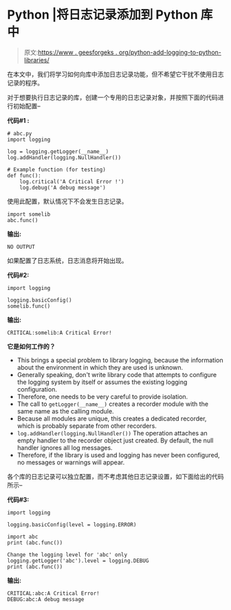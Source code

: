 # Python |将日志记录添加到 Python 库中

> 原文:[https://www . geesforgeks . org/python-add-logging-to-python-libraries/](https://www.geeksforgeeks.org/python-add-logging-to-python-libraries/)

在本文中，我们将学习如何向库中添加日志记录功能，但不希望它干扰不使用日志记录的程序。

对于想要执行日志记录的库，创建一个专用的日志记录对象，并按照下面的代码进行初始配置–

**代码#1 :**

```
# abc.py
import logging

log = logging.getLogger(__name__)
log.addHandler(logging.NullHandler())

# Example function (for testing)
def func():
    log.critical('A Critical Error !')
    log.debug('A debug message')
```

使用此配置，默认情况下不会发生日志记录。

```
import somelib
abc.func()
```

**输出:**

```
NO OUTPUT
```

如果配置了日志系统，日志消息将开始出现。

**代码#2:**

```
import logging

logging.basicConfig()
somelib.func()
```

**输出:**

```
CRITICAL:somelib:A Critical Error!
```

**它是如何工作的？**

*   This brings a special problem to library logging, because the information about the environment in which they are used is unknown.
*   Generally speaking, don't write library code that attempts to configure the logging system by itself or assumes the existing logging configuration.
*   Therefore, one needs to be very careful to provide isolation.
*   The call to `getLogger(__name__)` creates a recorder module with the same name as the calling module.
*   Because all modules are unique, this creates a dedicated recorder, which is probably separate from other recorders.
*   `log.addHandler(logging.NullHandler())` The operation attaches an empty handler to the recorder object just created. By default, the null handler ignores all log messages.
*   Therefore, if the library is used and logging has never been configured, no messages or warnings will appear.

各个库的日志记录可以独立配置，而不考虑其他日志记录设置，如下面给出的代码所示–

**代码#3:**

```
import logging

logging.basicConfig(level = logging.ERROR)

import abc
print (abc.func())

Change the logging level for 'abc' only
logging.getLogger('abc').level = logging.DEBUG
print (abc.func())
```

**输出:**

```
CRITICAL:abc:A Critical Error!
DEBUG:abc:A debug message
```